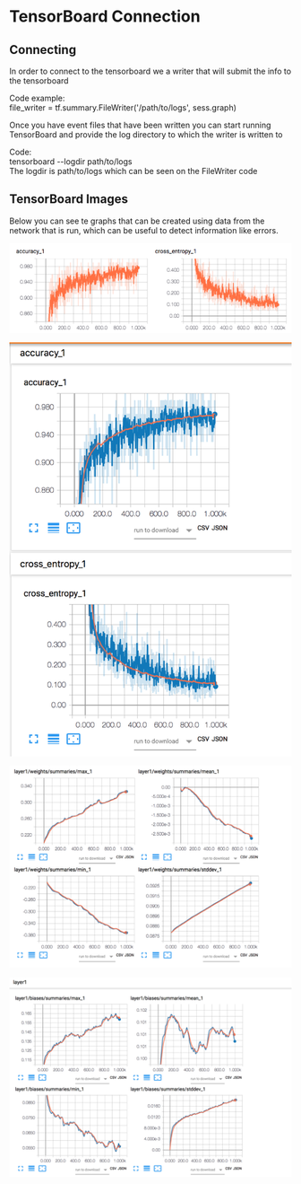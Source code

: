 #  TensorBoard Connection

## Connecting

In order to connect to the tensorboard we a writer that will submit the info to the tensorboard

Code example:<br/>
file_writer = tf.summary.FileWriter('/path/to/logs', sess.graph)<br/>

Once you have event files that have been written you can start running TensorBoard and provide the log directory to which the writer is written to<br/>

Code:<br/>
tensorboard --logdir path/to/logs<br/>
The logdir is path/to/logs which can be seen on the FileWriter code

## TensorBoard Images

Below you can see te graphs that can be created using data from the network that is run, which can be useful to detect information like errors.<br/>

<img src="otherTrial.png" width="800"><br/> 

<img src="AandCE.png" width="800"><br/> 

<img src="layer1a.png" width="800"><br/> 

<img src="layer1b.png" width="800"><br/> 
